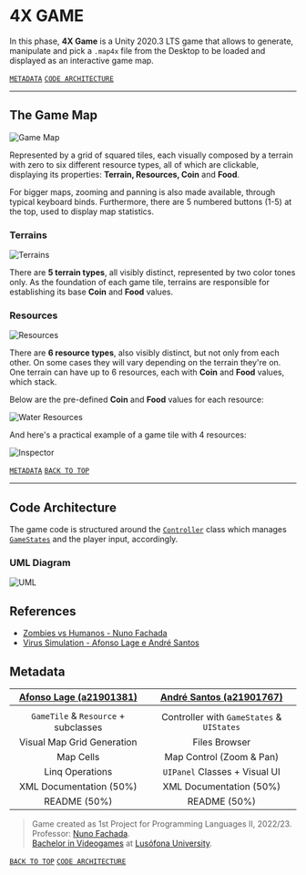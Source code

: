 # 4X GAME

In this phase, **4X Game** is a Unity 2020.3 LTS game that allows to generate,
manipulate and pick a `.map4x` file from the Desktop to be loaded and displayed
as an interactive game map.

[`METADATA`](#metadata) [`CODE ARCHITECTURE`](#code-architecture)

---

## The Game Map

![Game Map](Images/map.png "40x20 Game Map")

Represented by a grid of squared tiles, each visually composed by a terrain with
zero to six different resource types, all of which are clickable, displaying its
properties: **Terrain, Resources, Coin** and **Food**.

For bigger maps, zooming and panning is also made available, through typical
keyboard binds. Furthermore, there are 5 numbered buttons (1-5) at the top,
used to display map statistics.

### Terrains

![Terrains](Images/terrains_all.png "The 5 terrain types")

There are **5 terrain types**, all visibly distinct, represented by two color
tones only. As the foundation of each game tile, terrains are responsible for
establishing its base **Coin** and **Food** values.

### Resources

![Resources](Images/resources_all.png "The 6 resource types, across all terrains")

There are **6 resource types**, also visibly distinct, but not only from
each other. On some cases they will vary depending on the terrain they're on.
One terrain can have up to 6 resources, each with  **Coin** and **Food** values,
which stack.

Below are the pre-defined **Coin** and **Food** values for each resource:

![Water Resources](Images/water_resources_all.png "All 6 resources values")

And here's a practical example of a game tile with 4 resources:

![Inspector](Images/inspector.png "Desert tile with 4 resources")

[`METADATA`](#metadata) [`BACK TO TOP`](#4x-game)

---

## Code Architecture

The game code is structured around the [`Controller`] class which manages
[`GameStates`] and the player input, accordingly.

### UML Diagram

![UML](Images/uml.png "UML Diagram")

## References

* [Zombies vs Humanos - Nuno Fachada]
* [Virus Simulation - Afonso Lage e André Santos]

## Metadata

|       [Afonso Lage (a21901381)]      |        [André Santos (a21901767)]         |
|:------------------------------------:|:-----------------------------------------:|
|                                      |                                           |
| `GameTile` & `Resource` + subclasses | Controller with `GameStates` & `UIStates` |
|      Visual Map Grid Generation      |              Files Browser                |
|               Map Cells              |         Map Control (Zoom & Pan)          |
|            Linq Operations           |       `UIPanel` Classes + Visual UI       |
|        XML Documentation (50%)       |          XML Documentation (50%)          |
|              README (50%)            |               README (50%)                |

> Game created as 1st Project for Programming Languages II, 2022/23.  
> Professor: [Nuno Fachada].  
> [Bachelor in Videogames] at [Lusófona University].

[`BACK TO TOP`](#4x-game) [`CODE ARCHITECTURE`](#code-architecture)

[`Controller`]:4XGame/Assets/Scripts/Controller.cs
[`GameStates`]:4XGame/Assets/Scripts/Enums/GameStates.cs

[Zombies vs Humanos - Nuno Fachada]:https://github.com/VideojogosLusofona/lp1_2018_p2_solucao
[Virus Simulation - Afonso Lage e André Santos]:https://github.com/AfonsoLage-boop/VirusSim_2020
[Afonso Lage (a21901381)]:https://github.com/AfonsoLage-boop
[André Santos (a21901767)]:https://github.com/andrepucas
[Nuno Fachada]:https://github.com/nunofachada
[Bachelor in Videogames]:https://www.ulusofona.pt/en/undergraduate/videogames
[Lusófona University]:https://www.ulusofona.pt/en/
